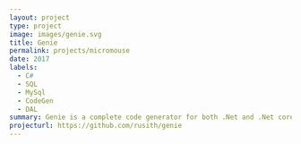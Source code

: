 ```yaml
---
layout: project
type: project
image: images/genie.svg
title: Genie
permalink: projects/micromouse
date: 2017
labels:
  - C#
  - SQL
  - MySql
  - CodeGen
  - DAL
summary: Genie is a complete code generator for both .Net and .Net core systems with full CRUD support and advanced filtering  Used by enterprice applications to access data .
projecturl: https://github.com/rusith/genie
---
```

